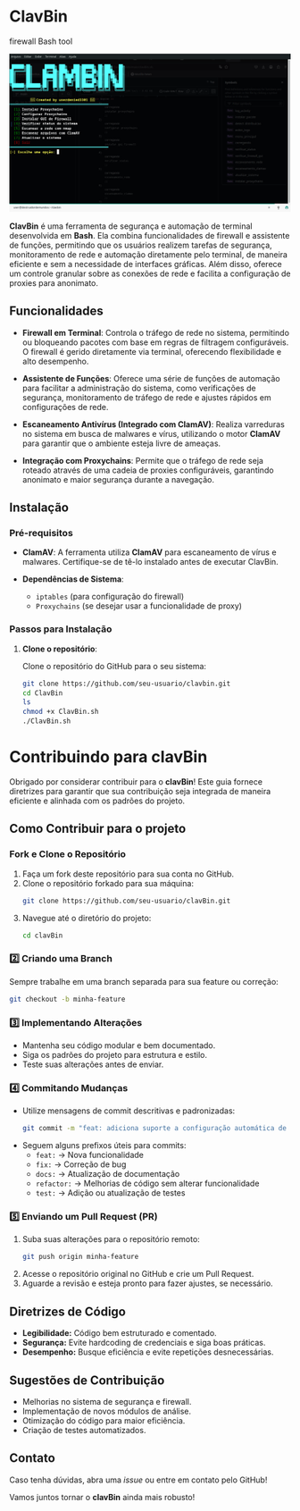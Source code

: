 # ClavBin


firewall Bash tool








![Screenshot](./Captura%20de%20tela_2025-04-05_23-03-46.png)






**ClavBin** é uma ferramenta de segurança e automação de terminal desenvolvida em **Bash**. Ela combina funcionalidades de firewall e assistente de funções, permitindo que os usuários realizem tarefas de segurança, monitoramento de rede e automação diretamente pelo terminal, de maneira eficiente e sem a necessidade de interfaces gráficas. Além disso, oferece um controle granular sobre as conexões de rede e facilita a configuração de proxies para anonimato.

## Funcionalidades

- **Firewall em Terminal**: Controla o tráfego de rede no sistema, permitindo ou bloqueando pacotes com base em regras de filtragem configuráveis. O firewall é gerido diretamente via terminal, oferecendo flexibilidade e alto desempenho.
  
- **Assistente de Funções**: Oferece uma série de funções de automação para facilitar a administração do sistema, como verificações de segurança, monitoramento de tráfego de rede e ajustes rápidos em configurações de rede.

- **Escaneamento Antivírus (Integrado com ClamAV)**: Realiza varreduras no sistema em busca de malwares e vírus, utilizando o motor **ClamAV** para garantir que o ambiente esteja livre de ameaças.

- **Integração com Proxychains**: Permite que o tráfego de rede seja roteado através de uma cadeia de proxies configuráveis, garantindo anonimato e maior segurança durante a navegação.

## Instalação

### Pré-requisitos

- **ClamAV**: A ferramenta utiliza **ClamAV** para escaneamento de vírus e malwares. Certifique-se de tê-lo instalado antes de executar ClavBin.
  
- **Dependências de Sistema**:
  - `iptables` (para configuração do firewall)
  - `Proxychains` (se desejar usar a funcionalidade de proxy)

### Passos para Instalação

1. **Clone o repositório**:

   Clone o repositório do GitHub para o seu sistema:
   ```bash
   git clone https://github.com/seu-usuario/clavbin.git
   cd ClavBin
   ls
   chmod +x ClavBin.sh
   ./ClavBin.sh

   ````

  # Contribuindo para clavBin

Obrigado por considerar contribuir para o **clavBin**! Este guia fornece diretrizes para garantir que sua contribuição seja integrada de maneira eficiente e alinhada com os padrões do projeto.

##  Como Contribuir para o projeto

### Fork e Clone o Repositório

1. Faça um fork deste repositório para sua conta no GitHub.
2. Clone o repositório forkado para sua máquina:
   ```bash
   git clone https://github.com/seu-usuario/clavBin.git
   ```
3. Navegue até o diretório do projeto:
   ```bash
   cd clavBin
   ```

### 2️⃣ Criando uma Branch

Sempre trabalhe em uma branch separada para sua feature ou correção:
```bash
git checkout -b minha-feature
```

### 3️⃣ Implementando Alterações

- Mantenha seu código modular e bem documentado.
- Siga os padrões do projeto para estrutura e estilo.
- Teste suas alterações antes de enviar.

### 4️⃣ Commitando Mudanças

- Utilize mensagens de commit descritivas e padronizadas:
  ```bash
  git commit -m "feat: adiciona suporte a configuração automática de firewall"
  ```
- Seguem alguns prefixos úteis para commits:
  - `feat:` → Nova funcionalidade
  - `fix:` → Correção de bug
  - `docs:` → Atualização de documentação
  - `refactor:` → Melhorias de código sem alterar funcionalidade
  - `test:` → Adição ou atualização de testes

### 5️⃣ Enviando um Pull Request (PR)

1. Suba suas alterações para o repositório remoto:
   ```bash
   git push origin minha-feature
   ```
2. Acesse o repositório original no GitHub e crie um Pull Request.
3. Aguarde a revisão e esteja pronto para fazer ajustes, se necessário.

##  Diretrizes de Código

- **Legibilidade:** Código bem estruturado e comentado.
- **Segurança:** Evite hardcoding de credenciais e siga boas práticas.
- **Desempenho:** Busque eficiência e evite repetições desnecessárias.

##  Sugestões de Contribuição

- Melhorias no sistema de segurança e firewall.
- Implementação de novos módulos de análise.
- Otimização do código para maior eficiência.
- Criação de testes automatizados.

##  Contato

Caso tenha dúvidas, abra uma *issue* ou entre em contato pelo GitHub!

Vamos juntos tornar o **clavBin** ainda mais robusto! 

